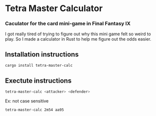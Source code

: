 # Tetra Master Calculator 

### Caculator for the card mini-game in Final Fantasy IX

I got really tired of trying to figure out why this mini game felt so weird to play. So I made a calculator in Rust to help me figure out the odds easier.

## Installation instructions
```bash
cargo install tetra-master-calc
```

## Exectute instructions
```bash
tetra-master-calc <attacker> <defender>
```
Ex: not case sensitive
```bash
tetra-master-calc 2m54 aa95
```
